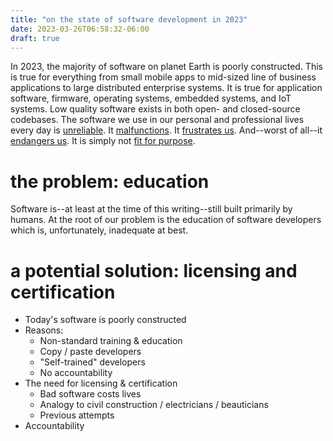 ```yaml
---
title: "on the state of software development in 2023"
date: 2023-03-26T06:58:32-06:00
draft: true
---
```


In 2023, the majority of software on planet Earth is poorly constructed.  This is true for everything from small mobile apps to mid-sized line of business applications to large distributed enterprise systems.  It is true for application software, firmware, operating systems, embedded systems, and IoT systems.  Low quality software exists in both open- and closed-source codebases.  The software we use in our personal and professional lives every day is [unreliable](http://encyclopedia.uia.org/en/problem/unreliability-computer-software).  It [malfunctions](https://www.fox26houston.com/news/bmw-recalling-thousands-of-vehicles-over-software-malfunction).  It [frustrates us](https://www.techradar.com/news/software-frustration-is-costing-workers-millions-of-hours-every-week).  And--worst of all--it [endangers us](https://www.forbes.com/sites/taylorarmerding/2018/11/20/hard-questions-raised-when-a-software-glitch-takes-down-an-airliner/).  It is simply not [fit for purpose](https://csrc.nist.gov/glossary/term/fit_for_purpose).  

# the problem: education
Software is--at least at the time of this writing--still built primarily by humans.  At the root of our problem is the education of software developers which is, unfortunately, inadequate at best.

# a potential solution: licensing and certification

- Today's software is poorly constructed
- Reasons:
    - Non-standard training & education
    - Copy / paste developers
    - "Self-trained" developers
    - No accountability
- The need for licensing & certification
    - Bad software costs lives
    - Analogy to civil construction / electricians / beauticians
    - Previous attempts
- Accountability